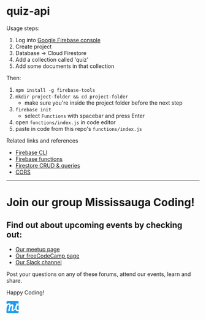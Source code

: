 # quiz-api


Usage steps:

1. Log into [Google Firebase console](https://firebase.google.com/)
2. Create project
3. Database -> Cloud Firestore
4. Add a collection called 'quiz'
5. Add some documents in that collection

Then:

1. `npm install -g firebase-tools`
2. `mkdir project-folder && cd project-folder`
    - make sure you're inside the project folder before the next step
3. `firebase init`
    -  select `Functions` with spacebar and press Enter
4. open `functions/index.js` in code editor
5. paste in code from this repo's `functions/index.js`


Related links and references

- [Firebase CLI](https://firebase.google.com/docs/cli)
- [Firebase functions](https://firebase.google.com/docs/functions/write-firebase-functions)
- [Firestore CRUD & queries](https://firebase.google.com/docs/firestore/quickstart)
- [CORS](https://www.npmjs.com/package/cors)


-----

Join our group Mississauga Coding! 
=================================

Find out about upcoming events by checking out: 
----------------------------------------------

- [Our meetup page](http://www.meetup.com/Mississauga-Coding/) 
- [Our freeCodeCamp page](https://bit.ly/2MVVQLb)
- [Our Slack channel](https://goo.gl/J69cro)

Post your questions on any of these forums, attend our events, learn and share.

Happy Coding!


![Mississauga Coding](https://github.com/MississaugaCoding/mississaugacoding.github.io/blob/master/favicon-32x32.png "Mississauga Coding")

